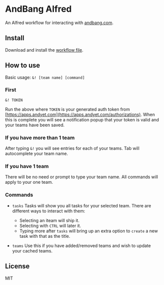 # AndBang Alfred
An Alfred workflow for interacting with [andbang.com](https://andbang.com).

## Install
Download and install the [workflow file](https://github.com/lukekarrys/andbang-alfred/raw/master/dist/AndBang.alfredworkflow).

## How to use

Basic usage: `&! [team name] [command]`

### First
`&! TOKEN`

Run the above where `TOKEN` is your generated auth token from [https://apps.andyet.com](https://apps.andyet.com/authorizations). When this is complete you will see a notification popup that your token is valid and your teams have been saved.

### If you have more than 1 team
After typing `&!` you will see entries for each of your teams. Tab will autocomplete your team name.

### If you have 1 team
There will be no need or prompt to type your team name. All commands will apply to your one team.

### Commands

- `tasks` Tasks will show you all tasks for your selected team. There are different ways to interact with them:
  - Selecting an iteam will ship it.
  - Selecting with `CTRL` will later it.
  - Typing more after `tasks` will bring up an extra option to `create` a new task with that as the title.

- `teams` Use this if you have added/removed teams and wish to update your cached teams.

## License
MIT
